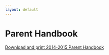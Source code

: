 ```yaml
---
layout: default
---
```


# Parent Handbook

[Download and print 2014-2015 Parent Handbook](/images/2014-2015%20parent%20handbook.pdf)
